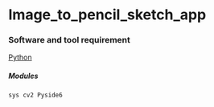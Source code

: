 # Image_to_pencil_sketch_app
### Software and tool requirement
[Python](python.org)
##### Modules
`
sys
cv2
Pyside6
`
